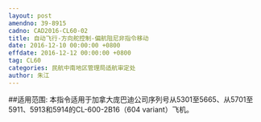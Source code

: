 ```yaml
---
layout: post
amendno: 39-8915
cadno: CAD2016-CL60-02
title: 自动飞行-方向舵控制-偏航阻尼非指令移动
date: 2016-12-10 00:00:00 +0800
effdate: 2016-12-12 00:00:00 +0800
tag: CL60
categories: 民航中南地区管理局适航审定处
author: 朱江
---
```


##适用范围:
本指令适用于加拿大庞巴迪公司序列号从5301至5665、从5701至5911、5913和5914的CL-600-2B16（604 variant）飞机。

